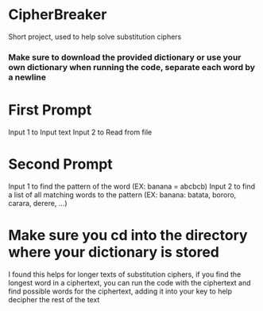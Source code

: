 # CipherBreaker
Short project, used to help solve substitution ciphers

### Make sure to download the provided dictionary or use your own dictionary when running the code, separate each word by a newline ###

# First Prompt #
Input 1 to Input text
Input 2 to Read from file

# Second Prompt #
Input 1 to find the pattern of the word (EX: banana = abcbcb)
Input 2 to find a list of all matching words to the pattern (EX: banana: batata, bororo, carara, derere, ...)

# Make sure you cd into the directory where your dictionary is stored #

I found this helps for longer texts of substitution ciphers, if you find the longest word in a ciphertext, you can run the code with the ciphertext
and find possible words for the ciphertext, adding it into your key to help decipher the rest of the text
